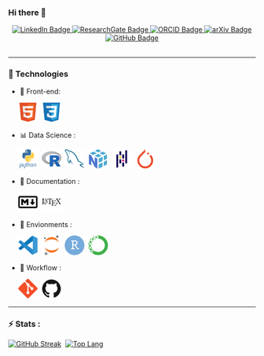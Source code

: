 ### Hi there 👋

<!-- 
<img srcc="" width="100"/>
-->

<div id="header" align="center">
<div id="badges">
<a href="https://www.linkedin.com/in/miguel-math/">
  <img src="https://img.shields.io/badge/LinkedIn-blue?logo=linkedin&logoColor=white&style=plastic" alt="LinkedIn Badge"/>
</a>
<a href="https://www.researchgate.net/profile/Miguel-Moreno-34">
  <img src="https://img.shields.io/badge/ResearchGate-9cf?logo=ResearchGate&logoColor=white&style=plastic" alt="ResearchGate Badge"/>
</a>
<a href="https://orcid.org/0000-0001-5180-2327">
  <img src="https://img.shields.io/badge/ORCID-green?logo=ORCID&logoColor=white&style=plastic" alt="ORCID Badge"/>
</a>
<a href="https://arxiv.org/search/math?query=Moreno%2C+Miguel&searchtype=author&abstracts=show&order=-announced_date_first&size=50">
  <img src="https://img.shields.io/badge/arXiv-red?logo=arXiv&logoColor=white&style=plastic" alt="arXiv Badge"/>
</a>
<a href="[https://orcid.org/0000-0001-5180-2327](https://github.com/Miguelwan?tab=repositories)">
  <img src="https://img.shields.io/badge/GitHub-white?logo=GitHub&logoColor=black&style=plastic" alt="GitHub Badge"/>
</a>
</div>
<img src="https://komarev.com/ghpvc/?username=Miguelwan&style=flat-square&color=blue" alt=""/>
</div>

---

### :space_invader: Technologies 
<div>

  - :art: Front-end:
  
  &nbsp;&nbsp;&nbsp;&nbsp;
  <img src="https://github.com/devicons/devicon/blob/master/icons/html5/html5-original.svg" alt="HTML" width="40" height="40"/>&nbsp;
  <img src="https://github.com/devicons/devicon/blob/master/icons/css3/css3-original.svg" alt="CSS" width="40" height="40"/>
  
  - :bar_chart: Data Science :
  
  &nbsp;&nbsp;&nbsp;&nbsp;
  <img src="https://github.com/devicons/devicon/blob/master/icons/python/python-original-wordmark.svg" alt="Python" width="40" height="40"/>&nbsp;
  <img src="https://github.com/devicons/devicon/blob/master/icons/r/r-original.svg" alt="R" width="40" height="40"/>&nbsp;
  <img src="https://github.com/devicons/devicon/blob/master/icons/mysql/mysql-original.svg" alt="MySQL" width="40" height="40"/>&nbsp;
  <img src="https://github.com/devicons/devicon/blob/master/icons/numpy/numpy-original.svg" alt="NumPy" width="40" height="40"/>&nbsp;
  <img src="https://github.com/devicons/devicon/blob/master/icons/pandas/pandas-original.svg" alt="Pandas" width="40" height="40"/>&nbsp;
  <img src="https://github.com/devicons/devicon/blob/master/icons/pytorch/pytorch-original.svg" alt="Pytorch" width="40" height="40"/>
  
  - :book: Documentation :
  
  &nbsp;&nbsp;&nbsp;&nbsp;
  <img src="https://github.com/devicons/devicon/blob/master/icons/markdown/markdown-original.svg" alt="Markdown" width="40" height="40"/>&nbsp;
  <img src="https://github.com/devicons/devicon/blob/master/icons/latex/latex-original.svg" alt="Latex" width="40" height="40"/>
  
  - :seedling: Envionments :
  
  &nbsp;&nbsp;&nbsp;&nbsp;
  <img src="https://github.com/devicons/devicon/blob/master/icons/vscode/vscode-original.svg" alt="VSCode" width="40" height="40"/>&nbsp;
  <img src="https://github.com/devicons/devicon/blob/master/icons/jupyter/jupyter-original.svg" alt="Jupyter" width="40" height="40"/>&nbsp;
  <img src="https://github.com/devicons/devicon/blob/master/icons/rstudio/rstudio-original.svg" alt="Rstudio" width="40" height="40"/>&nbsp;
  <img src="https://github.com/devicons/devicon/blob/master/icons/anaconda/anaconda-original.svg" alt="Anaconda" width="40" height="40"/>
  
  - :rocket: Workflow :
  
  &nbsp;&nbsp;&nbsp;&nbsp;
  <img src="https://github.com/devicons/devicon/blob/master/icons/git/git-original.svg" alt="Git" width="40" height="40"/>&nbsp;
  <img src="https://github.com/devicons/devicon/blob/master/icons/github/github-original.svg" alt="GitHub" width="40" height="40"/>&nbsp;
  
</div>

---

### :zap: Stats :

[![GitHub Streak](http://github-readme-streak-stats.herokuapp.com?user=Miguelwan&theme=tokyonight&hide_border=true&border_radius=8)](https://git.io/streak-stats)&nbsp;
[![Top Lang](https://github-readme-stats.vercel.app/api/toplangs/?username=Miguelwan&layout=compact&theme=vision-friendly-dark)](https://github.com/anuraghazra/github-readme-stats)


<!--

**Miguelwan/Miguelwan** is a ✨ _special_ ✨ repository because its `README.md` (this file) appears on your GitHub profile.

Here are some ideas to get you started:

- 🔭 I’m currently working on ...
- 🌱 I’m currently learning ...
- 👯 I’m looking to collaborate on ...
- 🤔 I’m looking for help with ...
- 💬 Ask me about ...
- 📫 How to reach me: ...
- 😄 Pronouns: ...
- ⚡ Fun fact: ...
-->
